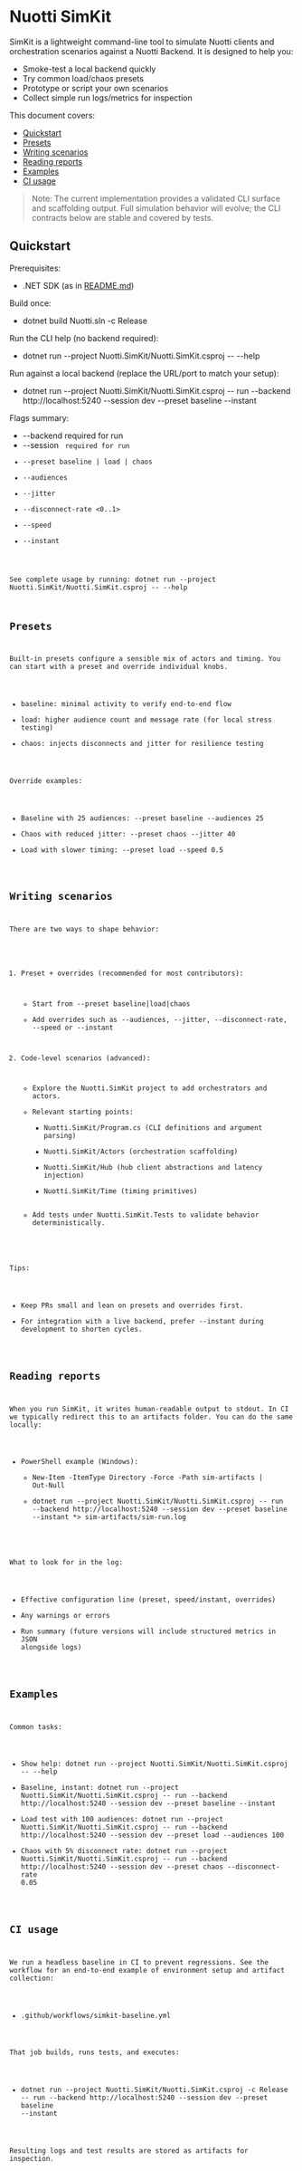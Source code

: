 ﻿# Nuotti SimKit

SimKit is a lightweight command-line tool to simulate Nuotti clients and orchestration scenarios against a Nuotti Backend. It is designed to help you:

- Smoke-test a local backend quickly
- Try common load/chaos presets
- Prototype or script your own scenarios
- Collect simple run logs/metrics for inspection

This document covers:

- [Quickstart](#quickstart)
- [Presets](#presets)
- [Writing scenarios](#writing-scenarios)
- [Reading reports](#reading-reports)
- [Examples](#examples)
- [CI usage](#ci-usage)

> Note: The current implementation provides a validated CLI surface and scaffolding output. Full simulation behavior will evolve; the CLI contracts below are stable and covered by tests.

## Quickstart

Prerequisites:
- .NET SDK (as in [README.md](../README.md))

Build once:
- dotnet build Nuotti.sln -c Release

Run the CLI help (no backend required):
- dotnet run --project Nuotti.SimKit/Nuotti.SimKit.csproj -- --help

Run against a local backend (replace the URL/port to match your setup):
- dotnet run --project Nuotti.SimKit/Nuotti.SimKit.csproj -- run --backend http://localhost:5240 --session dev --preset baseline --instant

Flags summary:
- --backend <url> required for run
- --session <code> required for run
- --preset baseline | load | chaos
- --audiences <n>
- --jitter <ms>
- --disconnect-rate <0..1>
- --speed <x>
- --instant

See complete usage by running: dotnet run --project Nuotti.SimKit/Nuotti.SimKit.csproj -- --help

## Presets

Built-in presets configure a sensible mix of actors and timing. You can start with a preset and override individual knobs.

- baseline: minimal activity to verify end-to-end flow
- load: higher audience count and message rate (for local stress testing)
- chaos: injects disconnects and jitter for resilience testing

Override examples:
- Baseline with 25 audiences: --preset baseline --audiences 25
- Chaos with reduced jitter: --preset chaos --jitter 40
- Load with slower timing: --preset load --speed 0.5

## Writing scenarios

There are two ways to shape behavior:

1) Preset + overrides (recommended for most contributors):
   - Start from --preset baseline|load|chaos
   - Add overrides such as --audiences, --jitter, --disconnect-rate, --speed or --instant

2) Code-level scenarios (advanced):
   - Explore the Nuotti.SimKit project to add orchestrators and actors.
   - Relevant starting points:
     - Nuotti.SimKit/Program.cs (CLI definitions and argument parsing)
     - Nuotti.SimKit/Actors (orchestration scaffolding)
     - Nuotti.SimKit/Hub (hub client abstractions and latency injection)
     - Nuotti.SimKit/Time (timing primitives)
   - Add tests under Nuotti.SimKit.Tests to validate behavior deterministically.

Tips:
- Keep PRs small and lean on presets and overrides first.
- For integration with a live backend, prefer --instant during development to shorten cycles.

## Reading reports

When you run SimKit, it writes human-readable output to stdout. In CI we typically redirect this to an artifacts folder. You can do the same locally:

- PowerShell example (Windows):
  - New-Item -ItemType Directory -Force -Path sim-artifacts | Out-Null
  - dotnet run --project Nuotti.SimKit/Nuotti.SimKit.csproj -- run --backend http://localhost:5240 --session dev --preset baseline --instant *> sim-artifacts/sim-run.log

What to look for in the log:
- Effective configuration line (preset, speed/instant, overrides)
- Any warnings or errors
- Run summary (future versions will include structured metrics in JSON alongside logs)

## Examples

Common tasks:
- Show help: dotnet run --project Nuotti.SimKit/Nuotti.SimKit.csproj -- --help
- Baseline, instant: dotnet run --project Nuotti.SimKit/Nuotti.SimKit.csproj -- run --backend http://localhost:5240 --session dev --preset baseline --instant
- Load test with 100 audiences: dotnet run --project Nuotti.SimKit/Nuotti.SimKit.csproj -- run --backend http://localhost:5240 --session dev --preset load --audiences 100
- Chaos with 5% disconnect rate: dotnet run --project Nuotti.SimKit/Nuotti.SimKit.csproj -- run --backend http://localhost:5240 --session dev --preset chaos --disconnect-rate 0.05

## CI usage

We run a headless baseline in CI to prevent regressions. See the workflow for an end-to-end example of environment setup and artifact collection:
- .github/workflows/simkit-baseline.yml

That job builds, runs tests, and executes:
- dotnet run --project Nuotti.SimKit/Nuotti.SimKit.csproj -c Release -- run --backend http://localhost:5240 --session dev --preset baseline --instant

Resulting logs and test results are stored as artifacts for inspection.
